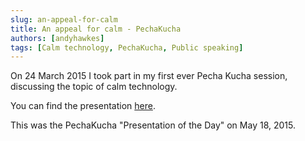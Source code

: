 ```yaml
---
slug: an-appeal-for-calm
title: An appeal for calm - PechaKucha
authors: [andyhawkes]
tags: [Calm technology, PechaKucha, Public speaking]
---
```


On 24 March 2015 I took part in my first ever Pecha Kucha session, discussing the topic of calm technology.

You can find the presentation [here](https://www.pechakucha.com/presentations/an-appeal-for-calm).

This was the PechaKucha "Presentation of the Day" on May 18, 2015.

